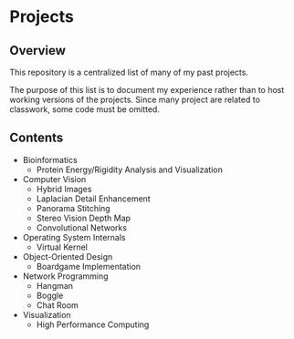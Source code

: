 # Projects

## Overview
This repository is a centralized list of many of my past projects. 

The purpose of this list is to document my experience rather than to host working versions of the projects. Since many project are related to classwork, some code must be omitted.

## Contents
- Bioinformatics
  - Protein Energy/Rigidity Analysis and Visualization
- Computer Vision
  - Hybrid Images
  - Laplacian Detail Enhancement
  - Panorama Stitching
  - Stereo Vision Depth Map
  - Convolutional Networks
- Operating System Internals
  - Virtual Kernel
- Object-Oriented Design
  - Boardgame Implementation
- Network Programming
  - Hangman
  - Boggle
  - Chat Room
- Visualization
  - High Performance Computing
  

  
